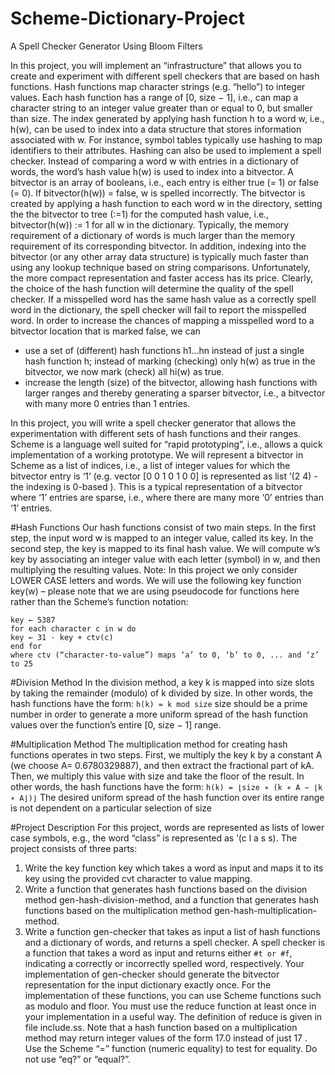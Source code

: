 # Scheme-Dictionary-Project
A Spell Checker Generator Using Bloom Filters

In this project, you will implement an “infrastructure” that allows you to
create and experiment with different spell checkers that are based on hash
functions. Hash functions map character strings (e.g. “hello”) to integer
values. Each hash function has a range of [0, size − 1], i.e., can map a
character string to an integer value greater than or equal to 0, but smaller
than size. The index generated by applying hash function h to a word w,
i.e., h(w), can be used to index into a data structure that stores information
associated with w. For instance, symbol tables typically use hashing to map
identifiers to their attributes.
Hashing can also be used to implement a spell checker. Instead of comparing
a word w with entries in a dictionary of words, the word’s hash value
h(w) is used to index into a bitvector. A bitvector is an array of booleans,
i.e., each entry is either true (= 1) or false (= 0). If bitvector(h(w)) = false,
w is spelled incorrectly. The bitvector is created by applying a hash function
to each word w in the directory, setting the the bitvector to tree (:=1) for the
computed hash value, i.e., bitvector(h(w)) := 1 for all w in the dictionary.
Typically, the memory requirement of a dictionary of words is much larger
than the memory requirement of its corresponding bitvector. In addition,
indexing into the bitvector (or any other array data structure) is typically
much faster than using any lookup technique based on string comparisons.
Unfortunately, the more compact representation and faster access has its
price. Clearly, the choice of the hash function will determine the quality of
the spell checker. If a misspelled word has the same hash value as a correctly
spell word in the dictionary, the spell checker will fail to report the misspelled
word. In order to increase the chances of mapping a misspelled word to a
bitvector location that is marked false, we can

- use a set of (different) hash functions h1...hn instead of just a single
hash function h; instead of marking (checking) only h(w) as true in the
bitvector, we now mark (check) all hi(w) as true.
- increase the length (size) of the bitvector, allowing hash functions with larger ranges and thereby generating a sparser bitvector, i.e., a bitvector
with many more 0 entries than 1 entries.

In this project, you will write a spell checker generator that allows the experimentation
with different sets of hash functions and their ranges. Scheme
is a language well suited for “rapid prototyping”, i.e., allows a quick implementation
of a working prototype. We will represent a bitvector in
Scheme as a list of indices, i.e., a list of integer values for which the
bitvector entry is ‘1’ (e.g. vector [0 0 1 0 1 0 0] is represented as list ’(2
4) - the indexing is 0-based ). This is a typical representation of a bitvector
where ‘1’ entries are sparse, i.e., where there are many more ‘0’ entries than
‘1’ entries.

#Hash Functions
Our hash functions consist of two main steps. In the first step, the input
word w is mapped to an integer value, called its key. In the second step, the
key is mapped to its final hash value. We will compute w’s key by associating
an integer value with each letter (symbol) in w, and then multiplying
the resulting values. Note: In this project we only consider LOWER
CASE letters and words. We will use the following key function key(w)
– please note that we are using pseudocode for functions here rather than
the Scheme’s function notation:
```
key ← 5387
for each character c in w do
key ← 31 · key + ctv(c)
end for
where ctv (“character-to-value”) maps ‘a’ to 0, ‘b’ to 0, ... and ‘z’ to 25
```

#Division Method
In the division method, a key k is mapped into size slots by taking the
remainder (modulo) of k divided by size. In other words, the hash functions
have the form:
`h(k) = k mod size` size should be a prime number in order to generate a more uniform spread
of the hash function values over the function’s entire [0, size − 1] range.

#Multiplication Method
The multiplication method for creating hash functions operates in two steps.
First, we multiply the key k by a constant A (we choose A= 0.6780329887),
and then extract the fractional part of kA. Then, we multiply this value with
size and take the floor of the result. In other words, the hash functions have
the form:
`h(k) = ⌊size ∗ (k ∗ A − ⌊k ∗ A⌋)⌋`
The desired uniform spread of the hash function over its entire range is
not dependent on a particular selection of size

#Project Description
For this project, words are represented as lists of lower case symbols, e.g.,
the word “class” is represented as ’(c l a s s). The project consists of three
parts:
1. Write the key function key which takes a word as input and maps it to
its key using the provided cvt character to value mapping.
2. Write a function that generates hash functions based on the division
method gen-hash-division-method, and a function that generates
hash functions based on the multiplication method
gen-hash-multiplication-method.
3. Write a function gen-checker that takes as input a list of hash functions
and a dictionary of words, and returns a spell checker. A spell
checker is a function that takes a word as input and returns either
`#t or #f`, indicating a correctly or incorrectly spelled word, respectively.
Your implementation of gen-checker should generate
the bitvector representation for the input dictionary exactly
once.
For the implementation of these functions, you can use Scheme functions
such as modulo and floor. You must use the reduce function at least once
in your implementation in a useful way. The definition of reduce is given
in file include.ss. Note that a hash function based on a multiplication
method may return integer values of the form 17.0 instead of just 17 . Use
the Scheme “=” function (numeric equality) to test for equality. Do not use
“eq?” or “equal?”.




